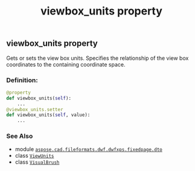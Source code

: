 ﻿---
title: viewbox_units property
second_title: Aspose.CAD for Python via .NET API References
description: 
type: docs
weight: 70
url: /python-net/aspose.cad.fileformats.dwf.dwfxps.fixedpage.dto/visualbrush/viewbox_units/
is_root: false
---

## viewbox_units property


Gets or sets the view box units.
Specifies the relationship of the view box coordinates to the containing coordinate space.
### Definition:
```python
@property
def viewbox_units(self):
    ...
@viewbox_units.setter
def viewbox_units(self, value):
    ...
```

### See Also
* module [`aspose.cad.fileformats.dwf.dwfxps.fixedpage.dto`](../../)
* class [`ViewUnits`](/cad/python-net/aspose.cad.fileformats.dwf.dwfxps.fixedpage.dto/viewunits)
* class [`VisualBrush`](/cad/python-net/aspose.cad.fileformats.dwf.dwfxps.fixedpage.dto/visualbrush)
